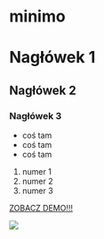 # minimo

# Nagłówek 1
## Nagłówek 2
### Nagłówek 3

* coś tam
* coś tam
* coś tam
1. numer 1
2. numer 2
3. numer 3

[ZOBACZ DEMO!!!](https://gitwarsztaty.github.io/minimo/)

![](https://images.pexels.com/photos/1029929/pexels-photo-1029929.jpeg?auto=compress&cs=tinysrgb&dpr=2&h=650&w=940)
